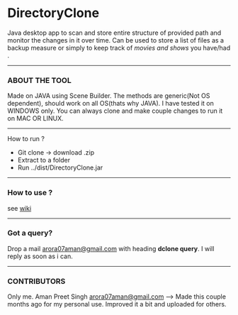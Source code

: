 # DirectoryClone
Java desktop app to scan and store entire structure of provided path and monitor the changes in it over time.
Can be used to store a list of files as a backup measure or simply to keep track of *movies and shows* you have/had .

---

### ABOUT THE TOOL
 Made on JAVA using Scene Builder.
 The methods are generic(Not OS dependent), should work on all OS(thats why JAVA).
 I have tested it on WINDOWS only.
 You can always clone and make couple changes to run it on MAC OR LINUX.
 
 ---
 How to run ?
 * Git clone -> download .zip
 * Extract to a folder
 * Run ../dist/DirectoryClone.jar

 ---
 
 ### How to use ? 
 see [wiki](https://github.com/Amanpreet07/DirectoryClone/wiki)

---
 ### Got a query?
 Drop a mail arora07aman@gmail.com with heading **dclone query**. I will reply as soon as i can.

---

### CONTRIBUTORS
Only me. Aman Preet Singh arora07aman@gmail.com 
--> Made this couple months ago for my personal use. Improved it a bit and uploaded for others.
 

